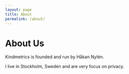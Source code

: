 ```yaml
---
layout: page
title: About
permalink: /about/
---
```


# About Us

Kindmetrics is founded and run by Håkan Nylén.

I live in Stockholm, Sweden and are very focus on privacy.
